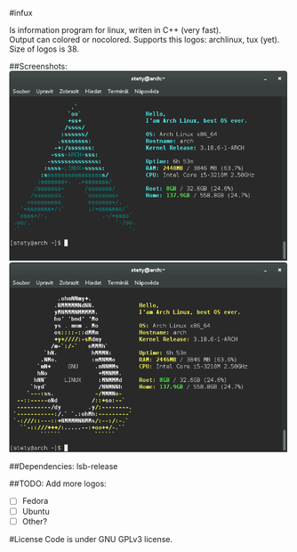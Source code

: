 #infux

Is information program for linux, writen in C++ (very fast). <br>
Output can colored or nocolored.
Supports this logos: archlinux, tux (yet).<br>
Size of logos is 38.

##Screenshots:
<img src="https://raw.githubusercontent.com/petr-stety-stetka/infux/master/screenshots/screenshot-arch.png" width="500px" /> <img src="https://github.com/petr-stety-stetka/infux/blob/master/screenshots/screenshot-tux.png" width="500px" />

##Dependencies:
lsb-release

##TODO:
Add more logos:
- [ ] Fedora
- [ ] Ubuntu
- [ ] Other?

#License 
Code is under GNU GPLv3 license.
